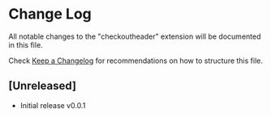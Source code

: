 # Change Log
All notable changes to the "checkoutheader" extension will be documented in this file.

Check [Keep a Changelog](http://keepachangelog.com/) for recommendations on how to structure this file.

## [Unreleased]
- Initial release v0.0.1